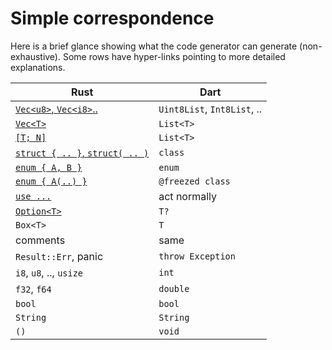 # Simple correspondence

Here is a brief glance showing what the code generator can generate (non-exhaustive). Some rows have hyper-links pointing to more detailed explanations.

| Rust                                              | Dart                        |
| ------------------------------------------------- | --------------------------- |
| [`Vec<u8>`, `Vec<i8>`..](lang_vec.md)             | `Uint8List`, `Int8List`, .. |
| [`Vec<T>`](lang_vec.md)                           | `List<T>`                   |
| [`[T; N]`](lang_vec.md)                           | `List<T>`                   |
| [`struct { .. }`, `struct( .. )`](lang_struct.md) | `class`                     |
| [`enum { A, B }`](lang_enum.md)                   | `enum`                      |
| [`enum { A(..) }`](lang_enum.md)                  | `@freezed class`            |
| [`use ...`](lang_external.md)                     | act normally                |
| [`Option<T>`](lang_option.md)                     | `T?`                        |
| `Box<T>`                                          | `T`                         |
| comments                                          | same                        |
| `Result::Err`, panic                              | `throw Exception`           |
| `i8`, `u8`, .., `usize`                           | `int`                       |
| `f32`, `f64`                                      | `double`                    |
| `bool`                                            | `bool`                      |
| `String`                                          | `String`                    |
| `()`                                              | `void`                      |

